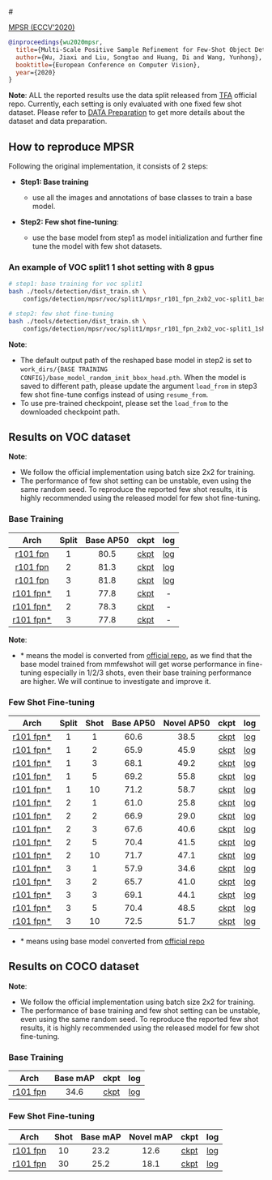 <!-- [ALGORITHM] -->

#<summary><a href="https://arxiv.org/abs/2007.09384"> MPSR (ECCV'2020)</a></summary>

```bibtex
@inproceedings{wu2020mpsr,
  title={Multi-Scale Positive Sample Refinement for Few-Shot Object Detection},
  author={Wu, Jiaxi and Liu, Songtao and Huang, Di and Wang, Yunhong},
  booktitle={European Conference on Computer Vision},
  year={2020}
}
```
**Note**: ALL the reported results use the data split released from [TFA](https://github.com/ucbdrive/few-shot-object-detection/blob/master/datasets/README.md) official repo.
Currently, each setting is only evaluated with one fixed few shot dataset.
Please refer to [DATA Preparation](https://github.com/open-mmlab/mmfewshot/tree/master/tools/data/detection) to get more details about the dataset and data preparation.

## How to reproduce MPSR
Following the original implementation, it consists of 2 steps:
- **Step1: Base training**
   - use all the images and annotations of base classes to train a base model.

- **Step2: Few shot fine-tuning**:
   - use the base model from step1 as model initialization and further fine tune the model with few shot datasets.


### An example of VOC split1 1 shot setting with 8 gpus

```bash
# step1: base training for voc split1
bash ./tools/detection/dist_train.sh \
    configs/detection/mpsr/voc/split1/mpsr_r101_fpn_2xb2_voc-split1_base-training.py 8

# step2: few shot fine-tuning
bash ./tools/detection/dist_train.sh \
    configs/detection/mpsr/voc/split1/mpsr_r101_fpn_2xb2_voc-split1_1shot-fine-tuning.py 8
```

**Note**:
- The default output path of the reshaped base model in step2 is set to `work_dirs/{BASE TRAINING CONFIG}/base_model_random_init_bbox_head.pth`.
  When the model is saved to different path, please update the argument `load_from` in step3 few shot fine-tune configs instead
  of using `resume_from`.
- To use pre-trained checkpoint, please set the `load_from` to the downloaded checkpoint path.



## Results on VOC dataset

**Note**:
- We follow the official implementation using batch size 2x2 for training.
- The performance of few shot setting can be unstable, even using the same random seed.
  To reproduce the reported few shot results, it is highly recommended using the released model for few shot fine-tuning.


### Base Training

| Arch  | Split | Base AP50 |  ckpt | log |
| :------: | :-----------: | :------: | :------: |:------: |
| [r101 fpn](/configs/detection/mpsr/voc/split1/mpsr_r101_fpn_2xb2_voc-split1_base-training.py) | 1 | 80.5 | [ckpt](https://download.openmmlab.com/mmfewshot/detection/mpsr/voc/split1/mpsr_r101_fpn_2xb2_voc-split1_base-training_20211107_135130-ea747c7b.pth) | [log](https://download.openmmlab.com/mmfewshot/detection/mpsr/voc/split1/mpsr_r101_fpn_2xb2_voc-split1_base-training20211107_135130.log.json) |
| [r101 fpn](/configs/detection/mpsr/voc/split2/mpsr_r101_fpn_2xb2_voc-split2_base-training.py) | 2 | 81.3 | [ckpt](https://download.openmmlab.com/mmfewshot/detection/mpsr/voc/split2/mpsr_r101_fpn_2xb2_voc-split2_base-training_20211107_135130-c7b4ee3f.pth) | [log](https://download.openmmlab.com/mmfewshot/detection/mpsr/voc/split2/mpsr_r101_fpn_2xb2_voc-split2_base-training20211107_135130.log.json) |
| [r101 fpn](/configs/detection/mpsr/voc/split3/mpsr_r101_fpn_2xb2_voc-split3_base-training.py) | 3 | 81.8 | [ckpt](https://download.openmmlab.com/mmfewshot/detection/mpsr/voc/split3/mpsr_r101_fpn_2xb2_voc-split3_base-training_20211107_135304-3528e346.pth) | [log](https://download.openmmlab.com/mmfewshot/detection/mpsr/voc/split3/mpsr_r101_fpn_2xb2_voc-split3_base-training20211107_135304.log.json) |
| [r101 fpn*](/configs/detection/mpsr/voc/split1/mpsr_r101_fpn_2xb2_voc-split1_base-training.py) | 1 | 77.8 | [ckpt](https://download.openmmlab.com/mmfewshot/detection/mpsr/voc/split1/convert_mpsr_r101_fpn_2xb2_voc-split1_base-training-c186aaef.pth) | - |
| [r101 fpn*](/configs/detection/mpsr/voc/split2/mpsr_r101_fpn_2xb2_voc-split2_base-training.py) | 2 | 78.3 | [ckpt](https://download.openmmlab.com/mmfewshot/detection/mpsr/voc/split2/convert_mpsr_r101_fpn_2xb2_voc-split2_base-training-1861c370.pth) | - |
| [r101 fpn*](/configs/detection/mpsr/voc/split3/mpsr_r101_fpn_2xb2_voc-split3_base-training.py) | 3 | 77.8 | [ckpt](https://download.openmmlab.com/mmfewshot/detection/mpsr/voc/split3/convert_mpsr_r101_fpn_2xb2_voc-split3_base-training-1afa74d7.pth) | - |

**Note**:
- \* means the model is converted from [official repo](https://github.com/jiaxi-wu/MPSR), as we find that the base model trained from mmfewshot will
  get worse performance in fine-tuning especially in 1/2/3 shots, even their base training performance are higher.
  We will continue to investigate and improve it.


### Few Shot Fine-tuning


| Arch  | Split | Shot | Base AP50 | Novel AP50 |  ckpt | log |
| :--------------: | :-----------: | :------: | :------: |:------: |:------: |:------: |
| [r101 fpn*](/configs/detection/mpsr/voc/split1/mpsr_r101_fpn_2xb2_voc-split1_1shot-fine-tuning.py) | 1 | 1 | 60.6 | 38.5 | [ckpt](https://download.openmmlab.com/mmfewshot/detection/mpsr/voc/split1/mpsr_r101_fpn_2xb2_voc-split1_1shot-fine-tuning_20211109_130330-444b743a.pth) | [log](https://download.openmmlab.com/mmfewshot/detection/mpsr/voc/split1/mpsr_r101_fpn_2xb2_voc-split1_1shot-fine-tuning20211109_130330.log.json) |
| [r101 fpn*](/configs/detection/mpsr/voc/split1/mpsr_r101_fpn_2xb2_voc-split1_2shot-fine-tuning.py) | 1 | 2 | 65.9 | 45.9 | [ckpt](https://download.openmmlab.com/mmfewshot/detection/mpsr/voc/split1/mpsr_r101_fpn_2xb2_voc-split1_2shot-fine-tuning_20211109_130330-3a778216.pth) | [log](https://download.openmmlab.com/mmfewshot/detection/mpsr/voc/split1/mpsr_r101_fpn_2xb2_voc-split1_2shot-fine-tuning20211109_130330.log.json) |
| [r101 fpn*](/configs/detection/mpsr/voc/split1/mpsr_r101_fpn_2xb2_voc-split1_3shot-fine-tuning.py) | 1 | 3 | 68.1 | 49.2 | [ckpt](https://download.openmmlab.com/mmfewshot/detection/mpsr/voc/split1/mpsr_r101_fpn_2xb2_voc-split1_3shot-fine-tuning_20211109_130347-f5baa2f7.pth) | [log](https://download.openmmlab.com/mmfewshot/detection/mpsr/voc/split1/mpsr_r101_fpn_2xb2_voc-split1_3shot-fine-tuning20211109_130347.log.json) |
| [r101 fpn*](/configs/detection/mpsr/voc/split1/mpsr_r101_fpn_2xb2_voc-split1_5shot-fine-tuning.py) | 1 | 5 | 69.2 | 55.8 | [ckpt](https://download.openmmlab.com/mmfewshot/detection/mpsr/voc/split1/mpsr_r101_fpn_2xb2_voc-split1_5shot-fine-tuning_20211109_130347-620065e8.pth) | [log](https://download.openmmlab.com/mmfewshot/detection/mpsr/voc/split1/mpsr_r101_fpn_2xb2_voc-split1_5shot-fine-tuning20211109_130347.log.json) |
| [r101 fpn*](/configs/detection/mpsr/voc/split1/mpsr_r101_fpn_2xb2_voc-split1_10shot-fine-tuning.py) | 1 | 10 | 71.2 | 58.7 | [ckpt](https://download.openmmlab.com/mmfewshot/detection/mpsr/voc/split1/mpsr_r101_fpn_2xb2_voc-split1_10shot-fine-tuning_20211109_130430-d87b3b4b.pth) | [log](https://download.openmmlab.com/mmfewshot/detection/mpsr/voc/split1/mpsr_r101_fpn_2xb2_voc-split1_10shot-fine-tuning20211109_130430.log.json) |
| [r101 fpn*](/configs/detection/mpsr/voc/split2/mpsr_r101_fpn_2xb2_voc-split2_1shot-fine-tuning.py) | 2 | 1 | 61.0 | 25.8 | [ckpt](https://download.openmmlab.com/mmfewshot/detection/mpsr/voc/split2/mpsr_r101_fpn_2xb2_voc-split2_1shot-fine-tuning_20211107_195800-48163ea0.pth) | [log](https://download.openmmlab.com/mmfewshot/detection/mpsr/voc/split2/mpsr_r101_fpn_2xb2_voc-split2_1shot-fine-tuning20211107_195800.log.json) |
| [r101 fpn*](/configs/detection/mpsr/voc/split2/mpsr_r101_fpn_2xb2_voc-split2_2shot-fine-tuning.py) | 2 | 2 | 66.9 | 29.0 | [ckpt](https://download.openmmlab.com/mmfewshot/detection/mpsr/voc/split2/mpsr_r101_fpn_2xb2_voc-split2_2shot-fine-tuning_20211107_203755-65afa20b.pth) | [log](https://download.openmmlab.com/mmfewshot/detection/mpsr/voc/split2/mpsr_r101_fpn_2xb2_voc-split2_2shot-fine-tuning20211107_203755.log.json) |
| [r101 fpn*](/configs/detection/mpsr/voc/split2/mpsr_r101_fpn_2xb2_voc-split2_3shot-fine-tuning.py) | 2 | 3 | 67.6 | 40.6 | [ckpt](https://download.openmmlab.com/mmfewshot/detection/mpsr/voc/split2/mpsr_r101_fpn_2xb2_voc-split2_3shot-fine-tuning_20211107_110120-832962b1.pth) | [log](https://download.openmmlab.com/mmfewshot/detection/mpsr/voc/split2/mpsr_r101_fpn_2xb2_voc-split2_3shot-fine-tuning20211107_110120.log.json) |
| [r101 fpn*](/configs/detection/mpsr/voc/split2/mpsr_r101_fpn_2xb2_voc-split2_5shot-fine-tuning.py) | 2 | 5 | 70.4 | 41.5 | [ckpt](https://download.openmmlab.com/mmfewshot/detection/mpsr/voc/split2/mpsr_r101_fpn_2xb2_voc-split2_5shot-fine-tuning_20211107_114449-ea834f31.pth) | [log](https://download.openmmlab.com/mmfewshot/detection/mpsr/voc/split2/mpsr_r101_fpn_2xb2_voc-split2_5shot-fine-tuning20211107_114449.log.json) |
| [r101 fpn*](/configs/detection/mpsr/voc/split2/mpsr_r101_fpn_2xb2_voc-split2_10shot-fine-tuning.py) | 2 | 10 | 71.7 | 47.1 | [ckpt](https://download.openmmlab.com/mmfewshot/detection/mpsr/voc/split2/mpsr_r101_fpn_2xb2_voc-split2_10shot-fine-tuning_20211107_122815-8108834b.pth) | [log](https://download.openmmlab.com/mmfewshot/detection/mpsr/voc/split2/mpsr_r101_fpn_2xb2_voc-split2_10shot-fine-tuning20211107_122815.log.json) |
| [r101 fpn*](/configs/detection/mpsr/voc/split3/mpsr_r101_fpn_2xb2_voc-split3_1shot-fine-tuning.py) | 3 | 1 | 57.9 | 34.6 | [ckpt](https://download.openmmlab.com/mmfewshot/detection/mpsr/voc/split3/mpsr_r101_fpn_2xb2_voc-split3_1shot-fine-tuning_20211107_131308-c0e1d1f0.pth) | [log](https://download.openmmlab.com/mmfewshot/detection/mpsr/voc/split3/mpsr_r101_fpn_2xb2_voc-split3_1shot-fine-tuning20211107_131308.log.json) |
| [r101 fpn*](/configs/detection/mpsr/voc/split3/mpsr_r101_fpn_2xb2_voc-split3_2shot-fine-tuning.py) | 3 | 2 | 65.7 | 41.0 | [ckpt](https://download.openmmlab.com/mmfewshot/detection/mpsr/voc/split3/mpsr_r101_fpn_2xb2_voc-split3_2shot-fine-tuning_20211107_135527-70053e26.pth) | [log](https://download.openmmlab.com/mmfewshot/detection/mpsr/voc/split3/mpsr_r101_fpn_2xb2_voc-split3_2shot-fine-tuning20211107_135527.log.json) |
| [r101 fpn*](/configs/detection/mpsr/voc/split3/mpsr_r101_fpn_2xb2_voc-split3_3shot-fine-tuning.py) | 3 | 3 | 69.1 | 44.1 | [ckpt](https://download.openmmlab.com/mmfewshot/detection/mpsr/voc/split3/mpsr_r101_fpn_2xb2_voc-split3_3shot-fine-tuning_20211107_155433-8955b1d3.pth) | [log](https://download.openmmlab.com/mmfewshot/detection/mpsr/voc/split3/mpsr_r101_fpn_2xb2_voc-split3_3shot-fine-tuning20211107_155433.log.json) |
| [r101 fpn*](/configs/detection/mpsr/voc/split3/mpsr_r101_fpn_2xb2_voc-split3_5shot-fine-tuning.py) | 3 | 5 | 70.4 | 48.5 | [ckpt](https://download.openmmlab.com/mmfewshot/detection/mpsr/voc/split3/mpsr_r101_fpn_2xb2_voc-split3_5shot-fine-tuning_20211107_171449-a9931117.pth) | [log](https://download.openmmlab.com/mmfewshot/detection/mpsr/voc/split3/mpsr_r101_fpn_2xb2_voc-split3_5shot-fine-tuning20211107_171449.log.json) |
| [r101 fpn*](/configs/detection/mpsr/voc/split3/mpsr_r101_fpn_2xb2_voc-split3_10shot-fine-tuning.py) | 3 | 10 | 72.5 | 51.7 | [ckpt](https://download.openmmlab.com/mmfewshot/detection/mpsr/voc/split3/mpsr_r101_fpn_2xb2_voc-split3_10shot-fine-tuning_20211107_183534-698b6503.pth) | [log](https://download.openmmlab.com/mmfewshot/detection/mpsr/voc/split3/mpsr_r101_fpn_2xb2_voc-split3_10shot-fine-tuning20211107_183534.log.json) |

- \* means using base model converted from [official repo](https://github.com/jiaxi-wu/MPSR)

## Results on COCO dataset

**Note**:
- We follow the official implementation using batch size 2x2 for training.
- The performance of base training and few shot setting can be unstable, even using the same random seed.
  To reproduce the reported few shot results, it is highly recommended using the released model for few shot fine-tuning.


### Base Training

| Arch  | Base mAP |  ckpt | log |
| :------: | :-----------: | :------: |:------: |
| [r101 fpn](/configs/detection/mpsr/coco/mpsr_r101_fpn_2xb2_coco_base-training.py) | 34.6 | [ckpt](https://download.openmmlab.com/mmfewshot/detection/mpsr/coco/mpsr_r101_fpn_2xb2_coco_base-training_20211103_164720-c6998b36.pth) | [log](https://download.openmmlab.com/mmfewshot/detection/mpsr/coco/mpsr_r101_fpn_2xb2_coco_base-training20211103_164720.log.json) |

### Few Shot Fine-tuning


| Arch  |  Shot | Base mAP | Novel mAP |  ckpt | log |
| :--------------: | :-----------: |  :------: |:------: |:------: |:------: |
| [r101 fpn](/configs/detection/mpsr/coco/mpsr_r101_fpn_2xb2_coco_10shot-fine-tuning.py) | 10 | 23.2 | 12.6 | [ckpt](https://download.openmmlab.com/mmfewshot/detection/mpsr/coco/mpsr_r101_fpn_2xb2_coco_10shot-fine-tuning_20211104_161345-c4f1955a.pth) | [log](https://download.openmmlab.com/mmfewshot/detection/mpsr/coco/mpsr_r101_fpn_2xb2_coco_10shot-fine-tuning20211104_161345.log.json) |
| [r101 fpn](/configs/detection/mpsr/coco/mpsr_r101_fpn_2xb2_coco_30shot-fine-tuning.py) | 30 | 25.2 | 18.1 | [ckpt](https://download.openmmlab.com/mmfewshot/detection/mpsr/coco/mpsr_r101_fpn_2xb2_coco_30shot-fine-tuning_20211104_161611-fedc6a63.pth) | [log](https://download.openmmlab.com/mmfewshot/detection/mpsr/coco/mpsr_r101_fpn_2xb2_coco_30shot-fine-tuning20211104_161611.log.json) |
